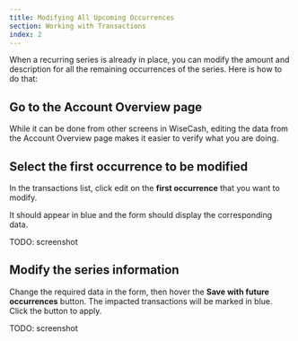 ```yaml
---
title: Modifying All Upcoming Occurrences
section: Working with Transactions
index: 2
---
```


When a recurring series is already in place, you can modify the amount and description for all the remaining occurrences of the series. Here is how to do that:

## Go to the Account Overview page

While it can be done from other screens in WiseCash, editing the data from the Account Overview page makes it easier to verify what you are doing.

## Select the first occurrence to be modified

In the transactions list, click edit on the **first occurrence** that you want to modify.

It should appear in blue and the form should display the corresponding data.

TODO: screenshot

## Modify the series information

Change the required data in the form, then hover the **Save with future occurrences** button. The impacted transactions will be marked in blue. Click the button to apply.

TODO: screenshot
